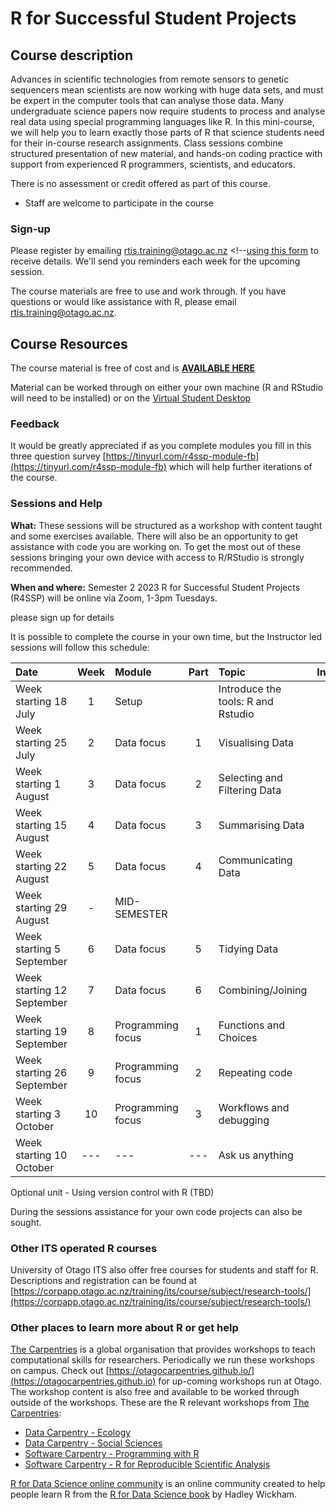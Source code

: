 # R for Successful Student Projects

## Course description

Advances in scientific technologies from remote sensors to genetic sequencers mean scientists are now working with huge data sets, and must be expert in the computer tools that can analyse those data. Many undergraduate science papers now require students to process and analyse real data using special programming languages like R. In this mini-course, we will help you to learn exactly those parts of R that science students need for their in-course research assignments. Class sessions combine structured presentation of new material, and hands-on coding practice with support from experienced R programmers, scientists, and educators.

There is no assessment or credit offered as part of this course.

- Staff are welcome to participate in the course

### Sign-up

Please register by emailing rtis.training@otago.ac.nz <!--[using this form](https://forms.gle/B7y2vguKr1kmUHYQA) to receive details.
 We'll send you reminders each week for the upcoming session.
 
<!-- Sign up has closed for semester 1. -->

The course materials are free to use and work through. If you have questions or would like assistance with R, please email rtis.training@otago.ac.nz.


## Course Resources

The course material is free of cost and is **[AVAILABLE HERE](https://rtis-training.github.io/2023-s2-r4ssp/index.html)**


<!--
- [Handouts and Exercises](https://drive.google.com/drive/folders/1ttf1s8-vkJNOlHdphfi2zFyMq6gGEvCy?usp=sharing) - licensed under [CC-BY-SA](https://creativecommons.org/licenses/by-sa/4.0/)
- [The R for Data Science online book](https://r4ds.had.co.nz) (main reference text)
- [Tabular data analysis with R and the Tidyverse](https://static-bcrf.biochem.wisc.edu/courses/Tabular-data-analysis-with-R-and-Tidyverse/book/)
-->
Material can be worked through on either your own machine (R and RStudio will need to be installed) or on the [Virtual Student Desktop](https://blogs.otago.ac.nz/studentit/student-desktop/)

### Feedback

It would be greatly appreciated if as you complete modules you fill in this three question survey [https://tinyurl.com/r4ssp-module-fb](https://tinyurl.com/r4ssp-module-fb) which will help further iterations of the course.

### Sessions and Help

**What:** These sessions will be structured as a workshop with content taught and some exercises available. There will also be an opportunity to get assistance with code you are working on. To get the most out of these sessions bringing your own device with access to R/RStudio is strongly recommended.

**When and where:** Semester 2 2023 R for Successful Student Projects (R4SSP) will be online via Zoom, 1-3pm Tuesdays.

please sign up for details

It is possible to complete the course in your own time, but the Instructor led sessions will follow this schedule:

Date | Week | Module | Part | Topic | Instructor
:--|:-:|:-|:-:|:--|:--:|
Week starting 18 July | 1 | Setup | | Introduce the tools: R and Rstudio | P
Week starting 25 July | 2 | Data focus | 1 | Visualising Data | M
Week starting 1 August | 3 | Data focus | 2 | Selecting and Filtering Data | P
Week starting 15 August | 4 | Data focus | 3 | Summarising Data | M
Week starting 22 August  | 5 | Data focus | 4 | Communicating Data | P
Week starting 29 August | - | MID-SEMESTER | | |
Week starting 5 September | 6 | Data focus | 5 | Tidying Data | M
Week starting 12 September | 7 |Data focus | 6 | Combining/Joining |P
Week starting 19 September | 8 | Programming focus | 1 | Functions and Choices | M
Week starting 26 September | 9 | Programming focus | 2 | Repeating code | P
Week starting 3 October | 10 | Programming focus | 3 | Workflows and debugging | M
Week starting 10 October | --- | --- | --- | Ask us anything | P/M

Optional unit - Using version control with R (TBD)

During the sessions assistance for your own code projects can also be sought.



### Other ITS operated R courses

University of Otago ITS also offer free courses for students and staff for R. Descriptions and registration can be found at [https://corpapp.otago.ac.nz/training/its/course/subject/research-tools/](https://corpapp.otago.ac.nz/training/its/course/subject/research-tools/)

### Other places to learn more about R or get help

[The Carpentries](https://carpentries.org) is a global organisation that provides workshops to teach computational skills for researchers. Periodically we run these workshops on campus. Check out [https://otagocarpentries.github.io/](https://otagocarpentries.github.io) for up-coming workshops run at Otago. The workshop content is also free and available to be worked through outside of the workshops. These are the R relevant workshops from [The Carpentries](https://carpentries.org):

- [Data Carpentry - Ecology](https://datacarpentry.org/R-ecology-lesson/)
- [Data Carpentry - Social Sciences](https://datacarpentry.org/r-socialsci/)
- [Software Carpentry - Programming with R](http://swcarpentry.github.io/r-novice-inflammation)
- [Software Carpentry - R for Reproducible Scientific Analysis](http://swcarpentry.github.io/r-novice-gapminder)

[R for Data Science online community](https://www.rfordatasci.com) is an online community created to help people learn R from the [R for Data Science book](https://r4ds.had.co.nz) by Hadley Wickham.
